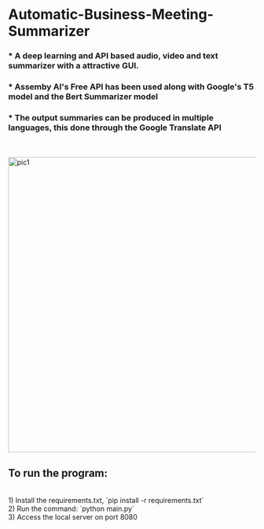 # Automatic-Business-Meeting-Summarizer
### * A deep learning and API based audio, video and text summarizer with a attractive GUI. <br>
### * Assemby AI's Free API has been used along with Google's T5 model and the Bert Summarizer model <br>
### * The output summaries can be produced in multiple languages, this done through the Google Translate API
<br><br>
<img width="800" height = "600" alt="pic1" src="https://user-images.githubusercontent.com/97934051/212613695-b9d88383-025d-449e-95a8-f1830b648c8a.png">
<br>
## To run the program:
<br> 
1) Install the requirements.txt, `pip install -r requirements.txt`
<br> 
2) Run the command: `python main.py`
<br>
3) Access the local server on port 8080

